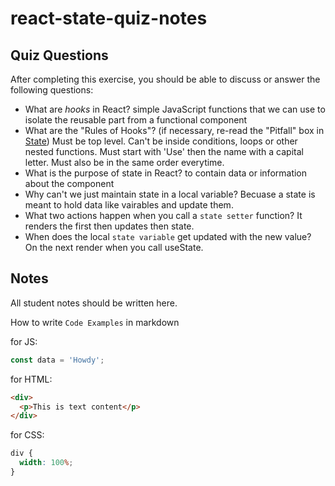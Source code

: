 # react-state-quiz-notes

## Quiz Questions

After completing this exercise, you should be able to discuss or answer the following questions:

- What are _hooks_ in React?
  simple JavaScript functions that we can use to isolate the reusable part from a functional component
- What are the "Rules of Hooks"? (if necessary, re-read the "Pitfall" box in [State](https://react.dev/learn/state-a-components-memory))
  Must be top level.
  Can't be inside conditions, loops or other nested functions.
  Must start with 'Use' then the name with a capital letter.
  Must also be in the same order everytime.
- What is the purpose of state in React?
  to contain data or information about the component
- Why can't we just maintain state in a local variable?
  Becuase a state is meant to hold data like vairables and update them.
- What two actions happen when you call a `state setter` function?
  It renders the first then updates then state.
- When does the local `state variable` get updated with the new value?
  On the next render when you call useState.

## Notes

All student notes should be written here.

How to write `Code Examples` in markdown

for JS:

```javascript
const data = 'Howdy';
```

for HTML:

```html
<div>
  <p>This is text content</p>
</div>
```

for CSS:

```css
div {
  width: 100%;
}
```
